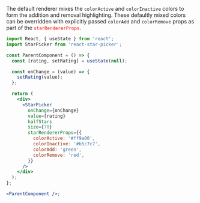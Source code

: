 The default renderer mixes the `colorActive` and `colorInactive` colors to form the addition and removal highlighting. These defaultly mixed colors can be overridden with explicitly passed `colorAdd` and `colorRemove` props as part of the <span style="color:red">`starRendererProps`</span>.

```jsx
import React, { useState } from 'react';
import StarPicker from 'react-star-picker';

const ParentComponent = () => {
  const [rating, setRating] = useState(null);

  const onChange = (value) => {
    setRating(value);
  };

  return (
    <div>
      <StarPicker
        onChange={onChange}
        value={rating}
        halfStars
        size={70}
        starRendererProps={{
          colorActive: '#ff9a00',
          colorInactive: '#b5c7c7',
          colorAdd: 'green',
          colorRemove: 'red',
        }}
      />
    </div>
  );
};

<ParentComponent />;
```
